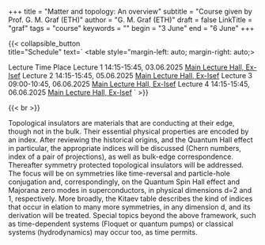 +++
title = "Matter and topology: An overview"
subtitle = "Course given by Prof. G. M. Graf (ETH)"
author = "G. M. Graf (ETH)"
draft = false
LinkTitle = "graf"
tags = "course"
keywords = ""
begin = "3 June"
end = "6 June"
+++

{{< collapsible_button  
    title="Schedule" 
    text=`
    <table style="margin-left: auto; margin-right: auto;>
  <thead>
    <tr style="text-align: right;">
      <th>Lecture</th>
      <th>Time</th>
      <th>Place</th>
    </tr>
  </thead>
  <tbody>
    <tr>
      <td>Lecture 1</td>
      <td>14:15-15:45, 03.06.2025</td>
      <td><a href='https://www.google.com/maps/dir//Gran+Sasso+Science+Institute,+Viale+Francesco+Crispi,+7+Rectorate,+Via+Michele+Iacobucci,+2,+67100+L'Aquila+AQ,+Italy/@42.3445687,13.31408'>Main Lecture Hall, Ex-Isef</a></td>
    </tr>
    <tr>
      <td>Lecture 2</td>
      <td>14:15-15:45, 05.06.2025</td>
      <td><a href='https://www.google.com/maps/dir//Gran+Sasso+Science+Institute,+Viale+Francesco+Crispi,+7+Rectorate,+Via+Michele+Iacobucci,+2,+67100+L'Aquila+AQ,+Italy/@42.3445687,13.31408'>Main Lecture Hall, Ex-Isef</a></td>
    </tr>
    <tr>
      <td>Lecture 3</td>
      <td>09:00-10:45, 06.06.2025</td>
      <td><a href='https://www.google.com/maps/dir//Gran+Sasso+Science+Institute,+Viale+Francesco+Crispi,+7+Rectorate,+Via+Michele+Iacobucci,+2,+67100+L'Aquila+AQ,+Italy/@42.3445687,13.31408'>Main Lecture Hall, Ex-Isef</a></td>
    </tr>
    <tr>
      <td>Lecture 4</td>
      <td>14:15-15:45, 06.06.2025</td>
      <td><a href='https://www.google.com/maps/dir//Gran+Sasso+Science+Institute,+Viale+Francesco+Crispi,+7+Rectorate,+Via+Michele+Iacobucci,+2,+67100+L'Aquila+AQ,+Italy/@42.3445687,13.31408'>Main Lecture Hall, Ex-Isef</a></td>
    </tr>
  </tbody>
</table>`
>}}

{{< br >}}







Topological insulators are materials that are conducting at their edge,
though not in the bulk. Their essential physical properties are encoded by
an index. After reviewing the historical origins, and the Quantum Hall
effect in particular, the appropriate indices will be discussed (Chern
numbers, index of a pair of projections), as well as bulk-edge
correspondence. Thereafter symmetry protected topological insulators will
be addressed. The focus will be on symmetries like time-reversal and
particle-hole conjugation and, correspondingly, on the Quantum Spin Hall
effect and Majorana zero modes in superconductors, in physical dimensions
d=2 and 1, respectively. More broadly, the Kitaev table describes the kind
of indices that occur in elation to many more symmetries, in any dimension
d, and its derivation will be treated. Special topics beyond the above
framework, such as time-dependent systems (Floquet or quantum pumps) or
classical systems (hydrodynamics) may occur too, as time permits.
